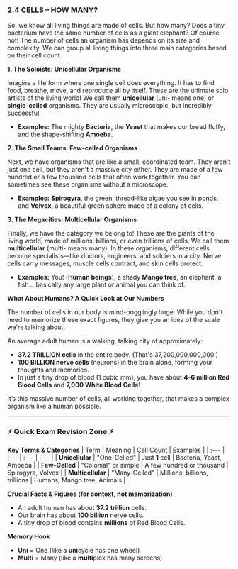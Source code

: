 ### **2.4 CELLS – HOW MANY?**

So, we know all living things are made of cells. But how many? Does a tiny bacterium have the same number of cells as a giant elephant? Of course not! The number of cells an organism has depends on its size and complexity. We can group all living things into three main categories based on their cell count.

**1. The Soloists: Unicellular Organisms**

Imagine a life form where one single cell does everything. It has to find food, breathe, move, and reproduce all by itself. These are the ultimate solo artists of the living world! We call them **unicellular** (uni- means one) or **single-celled** organisms. They are usually microscopic, but incredibly successful.

*   **Examples:** The mighty **Bacteria**, the **Yeast** that makes our bread fluffy, and the shape-shifting **Amoeba**.

**2. The Small Teams: Few-celled Organisms**

Next, we have organisms that are like a small, coordinated team. They aren't just one cell, but they aren't a massive city either. They are made of a few hundred or a few thousand cells that often work together. You can sometimes see these organisms without a microscope.

*   **Examples:** **Spirogyra**, the green, thread-like algae you see in ponds, and **Volvox**, a beautiful green sphere made of a colony of cells.

**3. The Megacities: Multicellular Organisms**

Finally, we have the category we belong to! These are the giants of the living world, made of millions, billions, or even trillions of cells. We call them **multicellular** (multi- means many). In these organisms, different cells become specialists—like doctors, engineers, and soldiers in a city. Nerve cells carry messages, muscle cells contract, and skin cells protect.

*   **Examples:** You! (**Human beings**), a shady **Mango tree**, an elephant, a fish... basically any large plant or animal you can think of.

**What About Humans? A Quick Look at Our Numbers**

The number of cells in our body is mind-bogglingly huge. While you don't need to memorize these exact figures, they give you an idea of the scale we're talking about.

An average adult human is a walking, talking city of approximately:
*   **37.2 TRILLION cells** in the entire body. (That's 37,200,000,000,000!)
*   **100 BILLION nerve cells** (neurons) in the brain alone, forming your thoughts and memories.
*   In just a tiny drop of blood (1 cubic mm), you have about **4-6 million Red Blood Cells** and **7,000 White Blood Cells**!

It’s this massive number of cells, all working together, that makes a complex organism like a human possible.

---

### **⚡️ Quick Exam Revision Zone ⚡️**

**Key Terms & Categories**
| Term | Meaning | Cell Count | Examples |
| :--- | :--- | :--- | :--- |
| **Unicellular** | "One-Celled" | Just **1** cell | Bacteria, Yeast, Amoeba |
| **Few-Celled** | "Colonial" or simple | A few hundred or thousand | Spirogyra, Volvox |
| **Multicellular** | "Many-Celled" | Millions, billions, trillions | Humans, Mango tree, Animals |

**Crucial Facts & Figures (for context, not memorization)**
*   An adult human has about **37.2 trillion** cells.
*   Our brain has about **100 billion** nerve cells.
*   A tiny drop of blood contains **millions** of Red Blood Cells.

**Memory Hook**
*   **Uni** = One (like a **uni**cycle has one wheel)
*   **Multi** = Many (like a **multi**plex has many screens)
